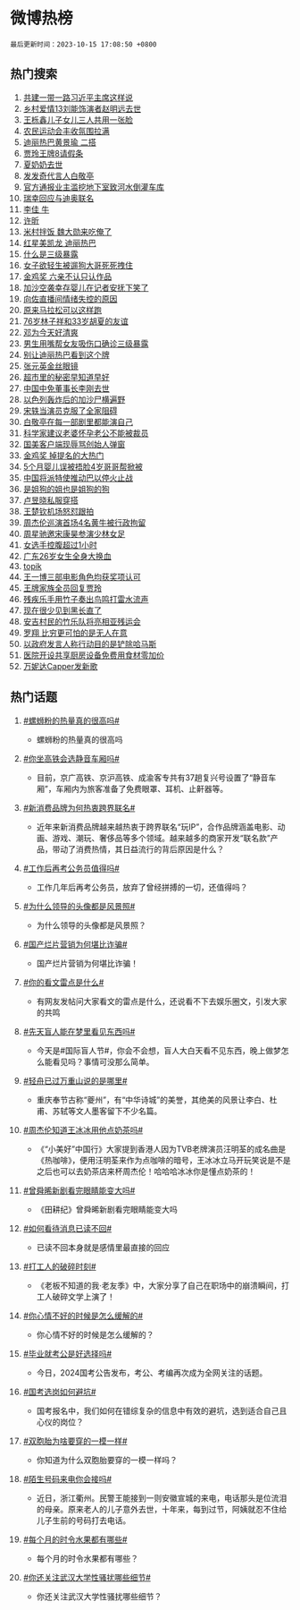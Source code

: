 # 微博热榜

`最后更新时间：2023-10-15 17:08:50 +0800`

## 热门搜索

1. [共建一带一路习近平主席这样说](https://m.weibo.cn/search?containerid=100103type%3D1%26t%3D10%26q%3D%23%E5%85%B1%E5%BB%BA%E4%B8%80%E5%B8%A6%E4%B8%80%E8%B7%AF%E4%B9%A0%E8%BF%91%E5%B9%B3%E4%B8%BB%E5%B8%AD%E8%BF%99%E6%A0%B7%E8%AF%B4%23&stream_entry_id=51&isnewpage=1&extparam=seat%3D1%26c_type%3D51%26pos%3D0%26stream_entry_id%3D51%26q%3D%2523%25E5%2585%25B1%25E5%25BB%25BA%25E4%25B8%2580%25E5%25B8%25A6%25E4%25B8%2580%25E8%25B7%25AF%25E4%25B9%25A0%25E8%25BF%2591%25E5%25B9%25B3%25E4%25B8%25BB%25E5%25B8%25AD%25E8%25BF%2599%25E6%25A0%25B7%25E8%25AF%25B4%2523%26dgr%3D0%26cate%3D10103%26filter_type%3Drealtimehot%26display_time%3D1697360929%26pre_seqid%3D16973609294010234501)
1. [乡村爱情13刘能饰演者赵明远去世](https://m.weibo.cn/search?containerid=100103type%3D1%26t%3D10%26q%3D%23%E4%B9%A1%E6%9D%91%E7%88%B1%E6%83%8513%E5%88%98%E8%83%BD%E9%A5%B0%E6%BC%94%E8%80%85%E8%B5%B5%E6%98%8E%E8%BF%9C%E5%8E%BB%E4%B8%96%23&stream_entry_id=31&isnewpage=1&extparam=seat%3D1%26band_rank%3D1%26stream_entry_id%3D31%26realpos%3D1%26lcate%3D5001%26c_type%3D31%26pos%3D0%26q%3D%2523%25E4%25B9%25A1%25E6%259D%2591%25E7%2588%25B1%25E6%2583%258513%25E5%2588%2598%25E8%2583%25BD%25E9%25A5%25B0%25E6%25BC%2594%25E8%2580%2585%25E8%25B5%25B5%25E6%2598%258E%25E8%25BF%259C%25E5%258E%25BB%25E4%25B8%2596%2523%26cate%3D5001%26dgr%3D0%26flag%3D1%26filter_type%3Drealtimehot%26display_time%3D1697360929%26pre_seqid%3D16973609294010234501)
1. [王栎鑫儿子女儿三人共用一张脸](https://m.weibo.cn/search?containerid=100103type%3D1%26t%3D10%26q%3D%23%E7%8E%8B%E6%A0%8E%E9%91%AB%E5%84%BF%E5%AD%90%E5%A5%B3%E5%84%BF%E4%B8%89%E4%BA%BA%E5%85%B1%E7%94%A8%E4%B8%80%E5%BC%A0%E8%84%B8%23&stream_entry_id=31&isnewpage=1&extparam=seat%3D1%26band_rank%3D2%26stream_entry_id%3D31%26realpos%3D2%26lcate%3D5001%26c_type%3D31%26pos%3D1%26q%3D%2523%25E7%258E%258B%25E6%25A0%258E%25E9%2591%25AB%25E5%2584%25BF%25E5%25AD%2590%25E5%25A5%25B3%25E5%2584%25BF%25E4%25B8%2589%25E4%25BA%25BA%25E5%2585%25B1%25E7%2594%25A8%25E4%25B8%2580%25E5%25BC%25A0%25E8%2584%25B8%2523%26cate%3D5001%26dgr%3D0%26flag%3D2%26filter_type%3Drealtimehot%26display_time%3D1697360929%26pre_seqid%3D16973609294010234501)
1. [农民运动会丰收氛围拉满](https://m.weibo.cn/search?containerid=100103type%3D1%26t%3D10%26q%3D%23%E5%86%9C%E6%B0%91%E8%BF%90%E5%8A%A8%E4%BC%9A%E4%B8%B0%E6%94%B6%E6%B0%9B%E5%9B%B4%E6%8B%89%E6%BB%A1%23&stream_entry_id=31&isnewpage=1&extparam=seat%3D1%26band_rank%3D3%26stream_entry_id%3D31%26realpos%3D3%26lcate%3D5001%26c_type%3D31%26pos%3D2%26q%3D%2523%25E5%2586%259C%25E6%25B0%2591%25E8%25BF%2590%25E5%258A%25A8%25E4%25BC%259A%25E4%25B8%25B0%25E6%2594%25B6%25E6%25B0%259B%25E5%259B%25B4%25E6%258B%2589%25E6%25BB%25A1%2523%26cate%3D5001%26dgr%3D0%26flag%3D1%26filter_type%3Drealtimehot%26display_time%3D1697360929%26pre_seqid%3D16973609294010234501)
1. [迪丽热巴黄景瑜 二搭](https://m.weibo.cn/search?containerid=100103type%3D1%26t%3D10%26q%3D%E8%BF%AA%E4%B8%BD%E7%83%AD%E5%B7%B4%E9%BB%84%E6%99%AF%E7%91%9C+%E4%BA%8C%E6%90%AD&stream_entry_id=31&isnewpage=1&extparam=seat%3D1%26band_rank%3D4%26stream_entry_id%3D31%26realpos%3D4%26lcate%3D5001%26c_type%3D31%26pos%3D3%26q%3D%25E8%25BF%25AA%25E4%25B8%25BD%25E7%2583%25AD%25E5%25B7%25B4%25E9%25BB%2584%25E6%2599%25AF%25E7%2591%259C%2520%25E4%25BA%258C%25E6%2590%25AD%26cate%3D5001%26dgr%3D0%26flag%3D2%26filter_type%3Drealtimehot%26display_time%3D1697360929%26pre_seqid%3D16973609294010234501)
1. [贾玲王牌8请假条](https://m.weibo.cn/search?containerid=100103type%3D1%26t%3D10%26q%3D%23%E8%B4%BE%E7%8E%B2%E7%8E%8B%E7%89%8C8%E8%AF%B7%E5%81%87%E6%9D%A1%23&stream_entry_id=31&isnewpage=1&extparam=seat%3D1%26band_rank%3D5%26stream_entry_id%3D31%26realpos%3D5%26lcate%3D5001%26c_type%3D31%26pos%3D4%26q%3D%2523%25E8%25B4%25BE%25E7%258E%25B2%25E7%258E%258B%25E7%2589%258C8%25E8%25AF%25B7%25E5%2581%2587%25E6%259D%25A1%2523%26cate%3D5001%26dgr%3D0%26flag%3D1%26filter_type%3Drealtimehot%26display_time%3D1697360929%26pre_seqid%3D16973609294010234501)
1. [夏奶奶去世](https://m.weibo.cn/search?containerid=100103type%3D1%26t%3D10%26q%3D%E5%A4%8F%E5%A5%B6%E5%A5%B6%E5%8E%BB%E4%B8%96&stream_entry_id=31&isnewpage=1&extparam=seat%3D1%26band_rank%3D6%26stream_entry_id%3D31%26realpos%3D6%26lcate%3D5001%26c_type%3D31%26pos%3D5%26q%3D%25E5%25A4%258F%25E5%25A5%25B6%25E5%25A5%25B6%25E5%258E%25BB%25E4%25B8%2596%26cate%3D5001%26dgr%3D0%26flag%3D2%26filter_type%3Drealtimehot%26display_time%3D1697360929%26pre_seqid%3D16973609294010234501)
1. [发发奇代言人白敬亭](https://m.weibo.cn/search?containerid=100103type%3D1%26t%3D10%26q%3D%23%E5%8F%91%E5%8F%91%E5%A5%87%E4%BB%A3%E8%A8%80%E4%BA%BA%E7%99%BD%E6%95%AC%E4%BA%AD%23&stream_entry_id=31&isnewpage=1&extparam=seat%3D1%26c_type%3D31%26adid%3D207670%26cate%3D5001%26stream_entry_id%3D31%26band_rank%3D7%26is_ad_pos%3D1%26topic_ad%3D1%26pos%3D6%26q%3D%2523%25E5%258F%2591%25E5%258F%2591%25E5%25A5%2587%25E4%25BB%25A3%25E8%25A8%2580%25E4%25BA%25BA%25E7%2599%25BD%25E6%2595%25AC%25E4%25BA%25AD%2523%26dgr%3D0%26lcate%3D5001%26filter_type%3Drealtimehot%26display_time%3D1697360929%26pre_seqid%3D16973609294010234501)
1. [官方通报业主滥挖地下室致河水倒灌车库](https://m.weibo.cn/search?containerid=100103type%3D1%26t%3D10%26q%3D%23%E5%AE%98%E6%96%B9%E9%80%9A%E6%8A%A5%E4%B8%9A%E4%B8%BB%E6%BB%A5%E6%8C%96%E5%9C%B0%E4%B8%8B%E5%AE%A4%E8%87%B4%E6%B2%B3%E6%B0%B4%E5%80%92%E7%81%8C%E8%BD%A6%E5%BA%93%23&stream_entry_id=31&isnewpage=1&extparam=seat%3D1%26band_rank%3D7%26stream_entry_id%3D31%26realpos%3D7%26lcate%3D5001%26c_type%3D31%26pos%3D7%26q%3D%2523%25E5%25AE%2598%25E6%2596%25B9%25E9%2580%259A%25E6%258A%25A5%25E4%25B8%259A%25E4%25B8%25BB%25E6%25BB%25A5%25E6%258C%2596%25E5%259C%25B0%25E4%25B8%258B%25E5%25AE%25A4%25E8%2587%25B4%25E6%25B2%25B3%25E6%25B0%25B4%25E5%2580%2592%25E7%2581%258C%25E8%25BD%25A6%25E5%25BA%2593%2523%26cate%3D5001%26dgr%3D0%26flag%3D1%26filter_type%3Drealtimehot%26display_time%3D1697360929%26pre_seqid%3D16973609294010234501)
1. [瑞幸回应与迪奥联名](https://m.weibo.cn/search?containerid=100103type%3D1%26t%3D10%26q%3D%23%E7%91%9E%E5%B9%B8%E5%9B%9E%E5%BA%94%E4%B8%8E%E8%BF%AA%E5%A5%A5%E8%81%94%E5%90%8D%23&stream_entry_id=31&isnewpage=1&extparam=seat%3D1%26band_rank%3D8%26stream_entry_id%3D31%26realpos%3D8%26lcate%3D5001%26c_type%3D31%26pos%3D8%26q%3D%2523%25E7%2591%259E%25E5%25B9%25B8%25E5%259B%259E%25E5%25BA%2594%25E4%25B8%258E%25E8%25BF%25AA%25E5%25A5%25A5%25E8%2581%2594%25E5%2590%258D%2523%26cate%3D5001%26dgr%3D0%26flag%3D0%26filter_type%3Drealtimehot%26display_time%3D1697360929%26pre_seqid%3D16973609294010234501)
1. [李佳 牛](https://m.weibo.cn/search?containerid=100103type%3D1%26t%3D10%26q%3D%E6%9D%8E%E4%BD%B3+%E7%89%9B&stream_entry_id=31&isnewpage=1&extparam=seat%3D1%26band_rank%3D9%26stream_entry_id%3D31%26realpos%3D9%26lcate%3D5001%26c_type%3D31%26pos%3D9%26q%3D%25E6%259D%258E%25E4%25BD%25B3%2520%25E7%2589%259B%26cate%3D5001%26dgr%3D0%26flag%3D0%26filter_type%3Drealtimehot%26display_time%3D1697360929%26pre_seqid%3D16973609294010234501)
1. [许昕](https://m.weibo.cn/search?containerid=100103type%3D1%26t%3D10%26q%3D%E8%AE%B8%E6%98%95&stream_entry_id=31&isnewpage=1&extparam=seat%3D1%26band_rank%3D10%26stream_entry_id%3D31%26realpos%3D10%26lcate%3D5001%26c_type%3D31%26pos%3D10%26q%3D%25E8%25AE%25B8%25E6%2598%2595%26cate%3D5001%26dgr%3D0%26flag%3D0%26filter_type%3Drealtimehot%26display_time%3D1697360929%26pre_seqid%3D16973609294010234501)
1. [米村拌饭 魏大勋来吃俺了](https://m.weibo.cn/search?containerid=100103type%3D1%26t%3D10%26q%3D%E7%B1%B3%E6%9D%91%E6%8B%8C%E9%A5%AD+%E9%AD%8F%E5%A4%A7%E5%8B%8B%E6%9D%A5%E5%90%83%E4%BF%BA%E4%BA%86&stream_entry_id=31&isnewpage=1&extparam=seat%3D1%26band_rank%3D11%26stream_entry_id%3D31%26realpos%3D11%26lcate%3D5001%26c_type%3D31%26pos%3D11%26q%3D%25E7%25B1%25B3%25E6%259D%2591%25E6%258B%258C%25E9%25A5%25AD%2520%25E9%25AD%258F%25E5%25A4%25A7%25E5%258B%258B%25E6%259D%25A5%25E5%2590%2583%25E4%25BF%25BA%25E4%25BA%2586%26cate%3D5001%26dgr%3D0%26flag%3D1%26filter_type%3Drealtimehot%26display_time%3D1697360929%26pre_seqid%3D16973609294010234501)
1. [红星美凯龙 迪丽热巴](https://m.weibo.cn/search?containerid=100103type%3D1%26t%3D10%26q%3D%E7%BA%A2%E6%98%9F%E7%BE%8E%E5%87%AF%E9%BE%99+%E8%BF%AA%E4%B8%BD%E7%83%AD%E5%B7%B4&stream_entry_id=31&isnewpage=1&extparam=seat%3D1%26band_rank%3D12%26stream_entry_id%3D31%26realpos%3D12%26lcate%3D5001%26c_type%3D31%26pos%3D12%26q%3D%25E7%25BA%25A2%25E6%2598%259F%25E7%25BE%258E%25E5%2587%25AF%25E9%25BE%2599%2520%25E8%25BF%25AA%25E4%25B8%25BD%25E7%2583%25AD%25E5%25B7%25B4%26cate%3D5001%26dgr%3D0%26flag%3D1%26filter_type%3Drealtimehot%26display_time%3D1697360929%26pre_seqid%3D16973609294010234501)
1. [什么是三级暴露](https://m.weibo.cn/search?containerid=100103type%3D1%26t%3D10%26q%3D%23%E4%BB%80%E4%B9%88%E6%98%AF%E4%B8%89%E7%BA%A7%E6%9A%B4%E9%9C%B2%23&stream_entry_id=31&isnewpage=1&extparam=seat%3D1%26band_rank%3D13%26stream_entry_id%3D31%26realpos%3D13%26lcate%3D5001%26c_type%3D31%26pos%3D13%26q%3D%2523%25E4%25BB%2580%25E4%25B9%2588%25E6%2598%25AF%25E4%25B8%2589%25E7%25BA%25A7%25E6%259A%25B4%25E9%259C%25B2%2523%26cate%3D5001%26dgr%3D0%26flag%3D1%26filter_type%3Drealtimehot%26display_time%3D1697360929%26pre_seqid%3D16973609294010234501)
1. [女子欲轻生被遛狗大哥死死拽住](https://m.weibo.cn/search?containerid=100103type%3D1%26t%3D10%26q%3D%23%E5%A5%B3%E5%AD%90%E6%AC%B2%E8%BD%BB%E7%94%9F%E8%A2%AB%E9%81%9B%E7%8B%97%E5%A4%A7%E5%93%A5%E6%AD%BB%E6%AD%BB%E6%8B%BD%E4%BD%8F%23&stream_entry_id=31&isnewpage=1&extparam=seat%3D1%26band_rank%3D14%26stream_entry_id%3D31%26realpos%3D14%26lcate%3D5001%26c_type%3D31%26pos%3D14%26q%3D%2523%25E5%25A5%25B3%25E5%25AD%2590%25E6%25AC%25B2%25E8%25BD%25BB%25E7%2594%259F%25E8%25A2%25AB%25E9%2581%259B%25E7%258B%2597%25E5%25A4%25A7%25E5%2593%25A5%25E6%25AD%25BB%25E6%25AD%25BB%25E6%258B%25BD%25E4%25BD%258F%2523%26cate%3D5001%26dgr%3D0%26flag%3D32768%26filter_type%3Drealtimehot%26display_time%3D1697360929%26pre_seqid%3D16973609294010234501)
1. [金鸡奖 六亲不认只认作品](https://m.weibo.cn/search?containerid=100103type%3D1%26t%3D10%26q%3D%E9%87%91%E9%B8%A1%E5%A5%96+%E5%85%AD%E4%BA%B2%E4%B8%8D%E8%AE%A4%E5%8F%AA%E8%AE%A4%E4%BD%9C%E5%93%81&stream_entry_id=31&isnewpage=1&extparam=seat%3D1%26band_rank%3D15%26stream_entry_id%3D31%26realpos%3D15%26lcate%3D5001%26c_type%3D31%26pos%3D15%26q%3D%25E9%2587%2591%25E9%25B8%25A1%25E5%25A5%2596%2520%25E5%2585%25AD%25E4%25BA%25B2%25E4%25B8%258D%25E8%25AE%25A4%25E5%258F%25AA%25E8%25AE%25A4%25E4%25BD%259C%25E5%2593%2581%26cate%3D5001%26dgr%3D0%26flag%3D0%26filter_type%3Drealtimehot%26display_time%3D1697360929%26pre_seqid%3D16973609294010234501)
1. [加沙空袭幸存婴儿在记者安抚下笑了](https://m.weibo.cn/search?containerid=100103type%3D1%26t%3D10%26q%3D%23%E5%8A%A0%E6%B2%99%E7%A9%BA%E8%A2%AD%E5%B9%B8%E5%AD%98%E5%A9%B4%E5%84%BF%E5%9C%A8%E8%AE%B0%E8%80%85%E5%AE%89%E6%8A%9A%E4%B8%8B%E7%AC%91%E4%BA%86%23&stream_entry_id=31&isnewpage=1&extparam=seat%3D1%26band_rank%3D16%26stream_entry_id%3D31%26realpos%3D16%26lcate%3D5001%26c_type%3D31%26pos%3D16%26q%3D%2523%25E5%258A%25A0%25E6%25B2%2599%25E7%25A9%25BA%25E8%25A2%25AD%25E5%25B9%25B8%25E5%25AD%2598%25E5%25A9%25B4%25E5%2584%25BF%25E5%259C%25A8%25E8%25AE%25B0%25E8%2580%2585%25E5%25AE%2589%25E6%258A%259A%25E4%25B8%258B%25E7%25AC%2591%25E4%25BA%2586%2523%26cate%3D5001%26dgr%3D0%26flag%3D1%26filter_type%3Drealtimehot%26display_time%3D1697360929%26pre_seqid%3D16973609294010234501)
1. [向佐直播间情绪失控的原因](https://m.weibo.cn/search?containerid=100103type%3D1%26t%3D10%26q%3D%23%E5%90%91%E4%BD%90%E7%9B%B4%E6%92%AD%E9%97%B4%E6%83%85%E7%BB%AA%E5%A4%B1%E6%8E%A7%E7%9A%84%E5%8E%9F%E5%9B%A0%23&stream_entry_id=31&isnewpage=1&extparam=seat%3D1%26band_rank%3D17%26stream_entry_id%3D31%26realpos%3D17%26lcate%3D5001%26c_type%3D31%26pos%3D17%26q%3D%2523%25E5%2590%2591%25E4%25BD%2590%25E7%259B%25B4%25E6%2592%25AD%25E9%2597%25B4%25E6%2583%2585%25E7%25BB%25AA%25E5%25A4%25B1%25E6%258E%25A7%25E7%259A%2584%25E5%258E%259F%25E5%259B%25A0%2523%26cate%3D5001%26dgr%3D0%26flag%3D2%26filter_type%3Drealtimehot%26display_time%3D1697360929%26pre_seqid%3D16973609294010234501)
1. [原来马拉松可以这样跑](https://m.weibo.cn/search?containerid=100103type%3D1%26t%3D10%26q%3D%23%E5%8E%9F%E6%9D%A5%E9%A9%AC%E6%8B%89%E6%9D%BE%E5%8F%AF%E4%BB%A5%E8%BF%99%E6%A0%B7%E8%B7%91%23&stream_entry_id=31&isnewpage=1&extparam=seat%3D1%26band_rank%3D18%26filter_type%3Drealtimehot%26stream_entry_id%3D31%26realpos%3D18%26lcate%3D5001%26c_type%3D31%26pos%3D18%26q%3D%2523%25E5%258E%259F%25E6%259D%25A5%25E9%25A9%25AC%25E6%258B%2589%25E6%259D%25BE%25E5%258F%25AF%25E4%25BB%25A5%25E8%25BF%2599%25E6%25A0%25B7%25E8%25B7%2591%2523%26cate%3D5001%26dgr%3D0%26flag%3D0%26adid%3D207897%26display_time%3D1697360929%26pre_seqid%3D16973609294010234501)
1. [76岁林子祥和33岁胡夏的友谊](https://m.weibo.cn/search?containerid=100103type%3D1%26t%3D10%26q%3D%2376%E5%B2%81%E6%9E%97%E5%AD%90%E7%A5%A5%E5%92%8C33%E5%B2%81%E8%83%A1%E5%A4%8F%E7%9A%84%E5%8F%8B%E8%B0%8A%23&stream_entry_id=31&isnewpage=1&extparam=seat%3D1%26band_rank%3D19%26stream_entry_id%3D31%26realpos%3D19%26lcate%3D5001%26c_type%3D31%26pos%3D19%26q%3D%252376%25E5%25B2%2581%25E6%259E%2597%25E5%25AD%2590%25E7%25A5%25A5%25E5%2592%258C33%25E5%25B2%2581%25E8%2583%25A1%25E5%25A4%258F%25E7%259A%2584%25E5%258F%258B%25E8%25B0%258A%2523%26cate%3D5001%26dgr%3D0%26flag%3D0%26filter_type%3Drealtimehot%26display_time%3D1697360929%26pre_seqid%3D16973609294010234501)
1. [邓为今天好清爽](https://m.weibo.cn/search?containerid=100103type%3D1%26t%3D10%26q%3D%23%E9%82%93%E4%B8%BA%E4%BB%8A%E5%A4%A9%E5%A5%BD%E6%B8%85%E7%88%BD%23&stream_entry_id=31&isnewpage=1&extparam=seat%3D1%26band_rank%3D20%26stream_entry_id%3D31%26realpos%3D20%26lcate%3D5001%26c_type%3D31%26pos%3D20%26q%3D%2523%25E9%2582%2593%25E4%25B8%25BA%25E4%25BB%258A%25E5%25A4%25A9%25E5%25A5%25BD%25E6%25B8%2585%25E7%2588%25BD%2523%26cate%3D5001%26dgr%3D0%26flag%3D1%26filter_type%3Drealtimehot%26display_time%3D1697360929%26pre_seqid%3D16973609294010234501)
1. [男生用嘴帮女友吸伤口确诊三级暴露](https://m.weibo.cn/search?containerid=100103type%3D1%26t%3D10%26q%3D%23%E7%94%B7%E7%94%9F%E7%94%A8%E5%98%B4%E5%B8%AE%E5%A5%B3%E5%8F%8B%E5%90%B8%E4%BC%A4%E5%8F%A3%E7%A1%AE%E8%AF%8A%E4%B8%89%E7%BA%A7%E6%9A%B4%E9%9C%B2%23&stream_entry_id=31&isnewpage=1&extparam=seat%3D1%26band_rank%3D21%26stream_entry_id%3D31%26realpos%3D21%26lcate%3D5001%26c_type%3D31%26pos%3D21%26q%3D%2523%25E7%2594%25B7%25E7%2594%259F%25E7%2594%25A8%25E5%2598%25B4%25E5%25B8%25AE%25E5%25A5%25B3%25E5%258F%258B%25E5%2590%25B8%25E4%25BC%25A4%25E5%258F%25A3%25E7%25A1%25AE%25E8%25AF%258A%25E4%25B8%2589%25E7%25BA%25A7%25E6%259A%25B4%25E9%259C%25B2%2523%26cate%3D5001%26dgr%3D0%26flag%3D2%26filter_type%3Drealtimehot%26display_time%3D1697360929%26pre_seqid%3D16973609294010234501)
1. [别让迪丽热巴看到这个牌](https://m.weibo.cn/search?containerid=100103type%3D1%26t%3D10%26q%3D%23%E5%88%AB%E8%AE%A9%E8%BF%AA%E4%B8%BD%E7%83%AD%E5%B7%B4%E7%9C%8B%E5%88%B0%E8%BF%99%E4%B8%AA%E7%89%8C%23&stream_entry_id=31&isnewpage=1&extparam=seat%3D1%26band_rank%3D22%26stream_entry_id%3D31%26realpos%3D22%26lcate%3D5001%26c_type%3D31%26pos%3D22%26q%3D%2523%25E5%2588%25AB%25E8%25AE%25A9%25E8%25BF%25AA%25E4%25B8%25BD%25E7%2583%25AD%25E5%25B7%25B4%25E7%259C%258B%25E5%2588%25B0%25E8%25BF%2599%25E4%25B8%25AA%25E7%2589%258C%2523%26cate%3D5001%26dgr%3D0%26flag%3D1%26filter_type%3Drealtimehot%26display_time%3D1697360929%26pre_seqid%3D16973609294010234501)
1. [张元英金丝眼镜](https://m.weibo.cn/search?containerid=100103type%3D1%26t%3D10%26q%3D%23%E5%BC%A0%E5%85%83%E8%8B%B1%E9%87%91%E4%B8%9D%E7%9C%BC%E9%95%9C%23&stream_entry_id=31&isnewpage=1&extparam=seat%3D1%26band_rank%3D23%26stream_entry_id%3D31%26realpos%3D23%26lcate%3D5001%26c_type%3D31%26pos%3D23%26q%3D%2523%25E5%25BC%25A0%25E5%2585%2583%25E8%258B%25B1%25E9%2587%2591%25E4%25B8%259D%25E7%259C%25BC%25E9%2595%259C%2523%26cate%3D5001%26dgr%3D0%26flag%3D1%26filter_type%3Drealtimehot%26display_time%3D1697360929%26pre_seqid%3D16973609294010234501)
1. [超市里的秘密早知道早好](https://m.weibo.cn/search?containerid=100103type%3D1%26t%3D10%26q%3D%E8%B6%85%E5%B8%82%E9%87%8C%E7%9A%84%E7%A7%98%E5%AF%86%E6%97%A9%E7%9F%A5%E9%81%93%E6%97%A9%E5%A5%BD&stream_entry_id=31&isnewpage=1&extparam=seat%3D1%26band_rank%3D24%26stream_entry_id%3D31%26realpos%3D24%26lcate%3D5001%26c_type%3D31%26pos%3D24%26q%3D%25E8%25B6%2585%25E5%25B8%2582%25E9%2587%258C%25E7%259A%2584%25E7%25A7%2598%25E5%25AF%2586%25E6%2597%25A9%25E7%259F%25A5%25E9%2581%2593%25E6%2597%25A9%25E5%25A5%25BD%26cate%3D5001%26dgr%3D0%26flag%3D0%26filter_type%3Drealtimehot%26display_time%3D1697360929%26pre_seqid%3D16973609294010234501)
1. [中国中免董事长李刚去世](https://m.weibo.cn/search?containerid=100103type%3D1%26t%3D10%26q%3D%23%E4%B8%AD%E5%9B%BD%E4%B8%AD%E5%85%8D%E8%91%A3%E4%BA%8B%E9%95%BF%E6%9D%8E%E5%88%9A%E5%8E%BB%E4%B8%96%23&stream_entry_id=31&isnewpage=1&extparam=seat%3D1%26band_rank%3D25%26stream_entry_id%3D31%26realpos%3D25%26lcate%3D5001%26c_type%3D31%26pos%3D25%26q%3D%2523%25E4%25B8%25AD%25E5%259B%25BD%25E4%25B8%25AD%25E5%2585%258D%25E8%2591%25A3%25E4%25BA%258B%25E9%2595%25BF%25E6%259D%258E%25E5%2588%259A%25E5%258E%25BB%25E4%25B8%2596%2523%26cate%3D5001%26dgr%3D0%26flag%3D1%26filter_type%3Drealtimehot%26display_time%3D1697360929%26pre_seqid%3D16973609294010234501)
1. [以色列轰炸后的加沙尸横遍野](https://m.weibo.cn/search?containerid=100103type%3D1%26t%3D10%26q%3D%23%E4%BB%A5%E8%89%B2%E5%88%97%E8%BD%B0%E7%82%B8%E5%90%8E%E7%9A%84%E5%8A%A0%E6%B2%99%E5%B0%B8%E6%A8%AA%E9%81%8D%E9%87%8E%23&stream_entry_id=31&isnewpage=1&extparam=seat%3D1%26band_rank%3D26%26stream_entry_id%3D31%26realpos%3D26%26lcate%3D5001%26c_type%3D31%26pos%3D26%26q%3D%2523%25E4%25BB%25A5%25E8%2589%25B2%25E5%2588%2597%25E8%25BD%25B0%25E7%2582%25B8%25E5%2590%258E%25E7%259A%2584%25E5%258A%25A0%25E6%25B2%2599%25E5%25B0%25B8%25E6%25A8%25AA%25E9%2581%258D%25E9%2587%258E%2523%26cate%3D5001%26dgr%3D0%26flag%3D0%26filter_type%3Drealtimehot%26display_time%3D1697360929%26pre_seqid%3D16973609294010234501)
1. [宋轶当演员克服了全家阻碍](https://m.weibo.cn/search?containerid=100103type%3D1%26t%3D10%26q%3D%23%E5%AE%8B%E8%BD%B6%E5%BD%93%E6%BC%94%E5%91%98%E5%85%8B%E6%9C%8D%E4%BA%86%E5%85%A8%E5%AE%B6%E9%98%BB%E7%A2%8D%23&stream_entry_id=31&isnewpage=1&extparam=seat%3D1%26band_rank%3D27%26stream_entry_id%3D31%26realpos%3D27%26lcate%3D5001%26c_type%3D31%26pos%3D27%26q%3D%2523%25E5%25AE%258B%25E8%25BD%25B6%25E5%25BD%2593%25E6%25BC%2594%25E5%2591%2598%25E5%2585%258B%25E6%259C%258D%25E4%25BA%2586%25E5%2585%25A8%25E5%25AE%25B6%25E9%2598%25BB%25E7%25A2%258D%2523%26cate%3D5001%26dgr%3D0%26flag%3D1%26filter_type%3Drealtimehot%26display_time%3D1697360929%26pre_seqid%3D16973609294010234501)
1. [白敬亭在每一部剧里都能演自己](https://m.weibo.cn/search?containerid=100103type%3D1%26t%3D10%26q%3D%23%E7%99%BD%E6%95%AC%E4%BA%AD%E5%9C%A8%E6%AF%8F%E4%B8%80%E9%83%A8%E5%89%A7%E9%87%8C%E9%83%BD%E8%83%BD%E6%BC%94%E8%87%AA%E5%B7%B1%23&stream_entry_id=31&isnewpage=1&extparam=seat%3D1%26band_rank%3D28%26stream_entry_id%3D31%26realpos%3D28%26lcate%3D5001%26c_type%3D31%26pos%3D28%26q%3D%2523%25E7%2599%25BD%25E6%2595%25AC%25E4%25BA%25AD%25E5%259C%25A8%25E6%25AF%258F%25E4%25B8%2580%25E9%2583%25A8%25E5%2589%25A7%25E9%2587%258C%25E9%2583%25BD%25E8%2583%25BD%25E6%25BC%2594%25E8%2587%25AA%25E5%25B7%25B1%2523%26cate%3D5001%26dgr%3D0%26flag%3D1%26filter_type%3Drealtimehot%26display_time%3D1697360929%26pre_seqid%3D16973609294010234501)
1. [科学家建议老婆怀孕老公不能被裁员](https://m.weibo.cn/search?containerid=100103type%3D1%26t%3D10%26q%3D%23%E7%A7%91%E5%AD%A6%E5%AE%B6%E5%BB%BA%E8%AE%AE%E8%80%81%E5%A9%86%E6%80%80%E5%AD%95%E8%80%81%E5%85%AC%E4%B8%8D%E8%83%BD%E8%A2%AB%E8%A3%81%E5%91%98%23&stream_entry_id=31&isnewpage=1&extparam=seat%3D1%26band_rank%3D29%26stream_entry_id%3D31%26realpos%3D29%26lcate%3D5001%26c_type%3D31%26pos%3D29%26q%3D%2523%25E7%25A7%2591%25E5%25AD%25A6%25E5%25AE%25B6%25E5%25BB%25BA%25E8%25AE%25AE%25E8%2580%2581%25E5%25A9%2586%25E6%2580%2580%25E5%25AD%2595%25E8%2580%2581%25E5%2585%25AC%25E4%25B8%258D%25E8%2583%25BD%25E8%25A2%25AB%25E8%25A3%2581%25E5%2591%2598%2523%26cate%3D5001%26dgr%3D0%26flag%3D0%26filter_type%3Drealtimehot%26display_time%3D1697360929%26pre_seqid%3D16973609294010234501)
1. [国美客户端现辱骂创始人弹窗](https://m.weibo.cn/search?containerid=100103type%3D1%26t%3D10%26q%3D%23%E5%9B%BD%E7%BE%8E%E5%AE%A2%E6%88%B7%E7%AB%AF%E7%8E%B0%E8%BE%B1%E9%AA%82%E5%88%9B%E5%A7%8B%E4%BA%BA%E5%BC%B9%E7%AA%97%23&stream_entry_id=31&isnewpage=1&extparam=seat%3D1%26band_rank%3D30%26stream_entry_id%3D31%26realpos%3D30%26lcate%3D5001%26c_type%3D31%26pos%3D30%26q%3D%2523%25E5%259B%25BD%25E7%25BE%258E%25E5%25AE%25A2%25E6%2588%25B7%25E7%25AB%25AF%25E7%258E%25B0%25E8%25BE%25B1%25E9%25AA%2582%25E5%2588%259B%25E5%25A7%258B%25E4%25BA%25BA%25E5%25BC%25B9%25E7%25AA%2597%2523%26cate%3D5001%26dgr%3D0%26flag%3D1%26filter_type%3Drealtimehot%26display_time%3D1697360929%26pre_seqid%3D16973609294010234501)
1. [金鸡奖 掉提名的大热门](https://m.weibo.cn/search?containerid=100103type%3D1%26t%3D10%26q%3D%E9%87%91%E9%B8%A1%E5%A5%96+%E6%8E%89%E6%8F%90%E5%90%8D%E7%9A%84%E5%A4%A7%E7%83%AD%E9%97%A8&stream_entry_id=31&isnewpage=1&extparam=seat%3D1%26band_rank%3D31%26stream_entry_id%3D31%26realpos%3D31%26lcate%3D5001%26c_type%3D31%26pos%3D31%26q%3D%25E9%2587%2591%25E9%25B8%25A1%25E5%25A5%2596%2520%25E6%258E%2589%25E6%258F%2590%25E5%2590%258D%25E7%259A%2584%25E5%25A4%25A7%25E7%2583%25AD%25E9%2597%25A8%26cate%3D5001%26dgr%3D0%26flag%3D0%26filter_type%3Drealtimehot%26display_time%3D1697360929%26pre_seqid%3D16973609294010234501)
1. [5个月婴儿误被捂脸4岁哥哥帮掀被](https://m.weibo.cn/search?containerid=100103type%3D1%26t%3D10%26q%3D%235%E4%B8%AA%E6%9C%88%E5%A9%B4%E5%84%BF%E8%AF%AF%E8%A2%AB%E6%8D%82%E8%84%B84%E5%B2%81%E5%93%A5%E5%93%A5%E5%B8%AE%E6%8E%80%E8%A2%AB%23&stream_entry_id=31&isnewpage=1&extparam=seat%3D1%26band_rank%3D32%26stream_entry_id%3D31%26realpos%3D32%26lcate%3D5001%26c_type%3D31%26pos%3D32%26q%3D%25235%25E4%25B8%25AA%25E6%259C%2588%25E5%25A9%25B4%25E5%2584%25BF%25E8%25AF%25AF%25E8%25A2%25AB%25E6%258D%2582%25E8%2584%25B84%25E5%25B2%2581%25E5%2593%25A5%25E5%2593%25A5%25E5%25B8%25AE%25E6%258E%2580%25E8%25A2%25AB%2523%26cate%3D5001%26dgr%3D0%26flag%3D0%26filter_type%3Drealtimehot%26display_time%3D1697360929%26pre_seqid%3D16973609294010234501)
1. [中国将派特使推动巴以停火止战](https://m.weibo.cn/search?containerid=100103type%3D1%26t%3D10%26q%3D%23%E4%B8%AD%E5%9B%BD%E5%B0%86%E6%B4%BE%E7%89%B9%E4%BD%BF%E6%8E%A8%E5%8A%A8%E5%B7%B4%E4%BB%A5%E5%81%9C%E7%81%AB%E6%AD%A2%E6%88%98%23&stream_entry_id=31&isnewpage=1&extparam=seat%3D1%26band_rank%3D33%26stream_entry_id%3D31%26realpos%3D33%26lcate%3D5001%26c_type%3D31%26pos%3D33%26q%3D%2523%25E4%25B8%25AD%25E5%259B%25BD%25E5%25B0%2586%25E6%25B4%25BE%25E7%2589%25B9%25E4%25BD%25BF%25E6%258E%25A8%25E5%258A%25A8%25E5%25B7%25B4%25E4%25BB%25A5%25E5%2581%259C%25E7%2581%25AB%25E6%25AD%25A2%25E6%2588%2598%2523%26cate%3D5001%26dgr%3D0%26flag%3D0%26filter_type%3Drealtimehot%26display_time%3D1697360929%26pre_seqid%3D16973609294010234501)
1. [是姐狗的姐也是姐狗的狗](https://m.weibo.cn/search?containerid=100103type%3D1%26t%3D10%26q%3D%23%E6%98%AF%E5%A7%90%E7%8B%97%E7%9A%84%E5%A7%90%E4%B9%9F%E6%98%AF%E5%A7%90%E7%8B%97%E7%9A%84%E7%8B%97%23&stream_entry_id=31&isnewpage=1&extparam=seat%3D1%26band_rank%3D34%26stream_entry_id%3D31%26realpos%3D34%26lcate%3D5001%26c_type%3D31%26pos%3D34%26q%3D%2523%25E6%2598%25AF%25E5%25A7%2590%25E7%258B%2597%25E7%259A%2584%25E5%25A7%2590%25E4%25B9%259F%25E6%2598%25AF%25E5%25A7%2590%25E7%258B%2597%25E7%259A%2584%25E7%258B%2597%2523%26cate%3D5001%26dgr%3D0%26flag%3D0%26filter_type%3Drealtimehot%26display_time%3D1697360929%26pre_seqid%3D16973609294010234501)
1. [卢昱晓私服穿搭](https://m.weibo.cn/search?containerid=100103type%3D1%26t%3D10%26q%3D%23%E5%8D%A2%E6%98%B1%E6%99%93%E7%A7%81%E6%9C%8D%E7%A9%BF%E6%90%AD%23&stream_entry_id=31&isnewpage=1&extparam=seat%3D1%26band_rank%3D35%26stream_entry_id%3D31%26realpos%3D35%26lcate%3D5001%26c_type%3D31%26pos%3D35%26q%3D%2523%25E5%258D%25A2%25E6%2598%25B1%25E6%2599%2593%25E7%25A7%2581%25E6%259C%258D%25E7%25A9%25BF%25E6%2590%25AD%2523%26cate%3D5001%26dgr%3D0%26flag%3D1%26filter_type%3Drealtimehot%26display_time%3D1697360929%26pre_seqid%3D16973609294010234501)
1. [王楚钦机场怒怼跟拍](https://m.weibo.cn/search?containerid=100103type%3D1%26t%3D10%26q%3D%23%E7%8E%8B%E6%A5%9A%E9%92%A6%E6%9C%BA%E5%9C%BA%E6%80%92%E6%80%BC%E8%B7%9F%E6%8B%8D%23&stream_entry_id=31&isnewpage=1&extparam=seat%3D1%26band_rank%3D36%26stream_entry_id%3D31%26realpos%3D36%26lcate%3D5001%26c_type%3D31%26pos%3D36%26q%3D%2523%25E7%258E%258B%25E6%25A5%259A%25E9%2592%25A6%25E6%259C%25BA%25E5%259C%25BA%25E6%2580%2592%25E6%2580%25BC%25E8%25B7%259F%25E6%258B%258D%2523%26cate%3D5001%26dgr%3D0%26flag%3D0%26filter_type%3Drealtimehot%26display_time%3D1697360929%26pre_seqid%3D16973609294010234501)
1. [周杰伦巡演首场4名黄牛被行政拘留](https://m.weibo.cn/search?containerid=100103type%3D1%26t%3D10%26q%3D%23%E5%91%A8%E6%9D%B0%E4%BC%A6%E5%B7%A1%E6%BC%94%E9%A6%96%E5%9C%BA4%E5%90%8D%E9%BB%84%E7%89%9B%E8%A2%AB%E8%A1%8C%E6%94%BF%E6%8B%98%E7%95%99%23&stream_entry_id=31&isnewpage=1&extparam=seat%3D1%26band_rank%3D37%26stream_entry_id%3D31%26realpos%3D37%26lcate%3D5001%26c_type%3D31%26pos%3D37%26q%3D%2523%25E5%2591%25A8%25E6%259D%25B0%25E4%25BC%25A6%25E5%25B7%25A1%25E6%25BC%2594%25E9%25A6%2596%25E5%259C%25BA4%25E5%2590%258D%25E9%25BB%2584%25E7%2589%259B%25E8%25A2%25AB%25E8%25A1%258C%25E6%2594%25BF%25E6%258B%2598%25E7%2595%2599%2523%26cate%3D5001%26dgr%3D0%26flag%3D0%26filter_type%3Drealtimehot%26display_time%3D1697360929%26pre_seqid%3D16973609294010234501)
1. [周星驰邀宋康昊参演少林女足](https://m.weibo.cn/search?containerid=100103type%3D1%26t%3D10%26q%3D%23%E5%91%A8%E6%98%9F%E9%A9%B0%E9%82%80%E5%AE%8B%E5%BA%B7%E6%98%8A%E5%8F%82%E6%BC%94%E5%B0%91%E6%9E%97%E5%A5%B3%E8%B6%B3%23&stream_entry_id=31&isnewpage=1&extparam=seat%3D1%26band_rank%3D38%26stream_entry_id%3D31%26realpos%3D38%26lcate%3D5001%26c_type%3D31%26pos%3D38%26q%3D%2523%25E5%2591%25A8%25E6%2598%259F%25E9%25A9%25B0%25E9%2582%2580%25E5%25AE%258B%25E5%25BA%25B7%25E6%2598%258A%25E5%258F%2582%25E6%25BC%2594%25E5%25B0%2591%25E6%259E%2597%25E5%25A5%25B3%25E8%25B6%25B3%2523%26cate%3D5001%26dgr%3D0%26flag%3D1%26filter_type%3Drealtimehot%26display_time%3D1697360929%26pre_seqid%3D16973609294010234501)
1. [女选手控腹超过1小时](https://m.weibo.cn/search?containerid=100103type%3D1%26t%3D10%26q%3D%23%E5%A5%B3%E9%80%89%E6%89%8B%E6%8E%A7%E8%85%B9%E8%B6%85%E8%BF%871%E5%B0%8F%E6%97%B6%23&stream_entry_id=31&isnewpage=1&extparam=seat%3D1%26band_rank%3D39%26stream_entry_id%3D31%26realpos%3D39%26lcate%3D5001%26c_type%3D31%26pos%3D39%26q%3D%2523%25E5%25A5%25B3%25E9%2580%2589%25E6%2589%258B%25E6%258E%25A7%25E8%2585%25B9%25E8%25B6%2585%25E8%25BF%25871%25E5%25B0%258F%25E6%2597%25B6%2523%26cate%3D5001%26dgr%3D0%26flag%3D0%26filter_type%3Drealtimehot%26display_time%3D1697360929%26pre_seqid%3D16973609294010234501)
1. [广东26岁女生全身大换血](https://m.weibo.cn/search?containerid=100103type%3D1%26t%3D10%26q%3D%23%E5%B9%BF%E4%B8%9C26%E5%B2%81%E5%A5%B3%E7%94%9F%E5%85%A8%E8%BA%AB%E5%A4%A7%E6%8D%A2%E8%A1%80%23&stream_entry_id=31&isnewpage=1&extparam=seat%3D1%26band_rank%3D40%26stream_entry_id%3D31%26realpos%3D40%26lcate%3D5001%26c_type%3D31%26pos%3D40%26q%3D%2523%25E5%25B9%25BF%25E4%25B8%259C26%25E5%25B2%2581%25E5%25A5%25B3%25E7%2594%259F%25E5%2585%25A8%25E8%25BA%25AB%25E5%25A4%25A7%25E6%258D%25A2%25E8%25A1%2580%2523%26cate%3D5001%26dgr%3D0%26flag%3D0%26filter_type%3Drealtimehot%26display_time%3D1697360929%26pre_seqid%3D16973609294010234501)
1. [topik](https://m.weibo.cn/search?containerid=100103type%3D1%26t%3D10%26q%3Dtopik&stream_entry_id=31&isnewpage=1&extparam=seat%3D1%26band_rank%3D41%26stream_entry_id%3D31%26realpos%3D41%26lcate%3D5001%26c_type%3D31%26pos%3D41%26q%3Dtopik%26cate%3D5001%26dgr%3D0%26flag%3D1%26filter_type%3Drealtimehot%26display_time%3D1697360929%26pre_seqid%3D16973609294010234501)
1. [王一博三部电影角色均获奖项认可](https://m.weibo.cn/search?containerid=100103type%3D1%26t%3D10%26q%3D%23%E7%8E%8B%E4%B8%80%E5%8D%9A%E4%B8%89%E9%83%A8%E7%94%B5%E5%BD%B1%E8%A7%92%E8%89%B2%E5%9D%87%E8%8E%B7%E5%A5%96%E9%A1%B9%E8%AE%A4%E5%8F%AF%23&stream_entry_id=31&isnewpage=1&extparam=seat%3D1%26band_rank%3D42%26stream_entry_id%3D31%26realpos%3D42%26lcate%3D5001%26c_type%3D31%26pos%3D42%26q%3D%2523%25E7%258E%258B%25E4%25B8%2580%25E5%258D%259A%25E4%25B8%2589%25E9%2583%25A8%25E7%2594%25B5%25E5%25BD%25B1%25E8%25A7%2592%25E8%2589%25B2%25E5%259D%2587%25E8%258E%25B7%25E5%25A5%2596%25E9%25A1%25B9%25E8%25AE%25A4%25E5%258F%25AF%2523%26cate%3D5001%26dgr%3D0%26flag%3D0%26filter_type%3Drealtimehot%26display_time%3D1697360929%26pre_seqid%3D16973609294010234501)
1. [王牌家族全员回复贾玲](https://m.weibo.cn/search?containerid=100103type%3D1%26t%3D10%26q%3D%23%E7%8E%8B%E7%89%8C%E5%AE%B6%E6%97%8F%E5%85%A8%E5%91%98%E5%9B%9E%E5%A4%8D%E8%B4%BE%E7%8E%B2%23&stream_entry_id=31&isnewpage=1&extparam=seat%3D1%26band_rank%3D43%26stream_entry_id%3D31%26realpos%3D43%26lcate%3D5001%26c_type%3D31%26pos%3D43%26q%3D%2523%25E7%258E%258B%25E7%2589%258C%25E5%25AE%25B6%25E6%2597%258F%25E5%2585%25A8%25E5%2591%2598%25E5%259B%259E%25E5%25A4%258D%25E8%25B4%25BE%25E7%258E%25B2%2523%26cate%3D5001%26dgr%3D0%26flag%3D1%26filter_type%3Drealtimehot%26display_time%3D1697360929%26pre_seqid%3D16973609294010234501)
1. [残疾乐手用竹子奏出鸟鸣打雷水流声](https://m.weibo.cn/search?containerid=100103type%3D1%26t%3D10%26q%3D%23%E6%AE%8B%E7%96%BE%E4%B9%90%E6%89%8B%E7%94%A8%E7%AB%B9%E5%AD%90%E5%A5%8F%E5%87%BA%E9%B8%9F%E9%B8%A3%E6%89%93%E9%9B%B7%E6%B0%B4%E6%B5%81%E5%A3%B0%23&stream_entry_id=31&isnewpage=1&extparam=seat%3D1%26band_rank%3D44%26stream_entry_id%3D31%26realpos%3D44%26lcate%3D5001%26c_type%3D31%26pos%3D44%26q%3D%2523%25E6%25AE%258B%25E7%2596%25BE%25E4%25B9%2590%25E6%2589%258B%25E7%2594%25A8%25E7%25AB%25B9%25E5%25AD%2590%25E5%25A5%258F%25E5%2587%25BA%25E9%25B8%259F%25E9%25B8%25A3%25E6%2589%2593%25E9%259B%25B7%25E6%25B0%25B4%25E6%25B5%2581%25E5%25A3%25B0%2523%26cate%3D5001%26dgr%3D0%26flag%3D32768%26filter_type%3Drealtimehot%26display_time%3D1697360929%26pre_seqid%3D16973609294010234501)
1. [现在很少见到黑长直了](https://m.weibo.cn/search?containerid=100103type%3D1%26t%3D10%26q%3D%23%E7%8E%B0%E5%9C%A8%E5%BE%88%E5%B0%91%E8%A7%81%E5%88%B0%E9%BB%91%E9%95%BF%E7%9B%B4%E4%BA%86%23&stream_entry_id=31&isnewpage=1&extparam=seat%3D1%26band_rank%3D45%26stream_entry_id%3D31%26realpos%3D45%26lcate%3D5001%26c_type%3D31%26pos%3D45%26q%3D%2523%25E7%258E%25B0%25E5%259C%25A8%25E5%25BE%2588%25E5%25B0%2591%25E8%25A7%2581%25E5%2588%25B0%25E9%25BB%2591%25E9%2595%25BF%25E7%259B%25B4%25E4%25BA%2586%2523%26cate%3D5001%26dgr%3D0%26flag%3D0%26filter_type%3Drealtimehot%26display_time%3D1697360929%26pre_seqid%3D16973609294010234501)
1. [安吉村民的竹乐队将亮相亚残运会](https://m.weibo.cn/search?containerid=100103type%3D1%26t%3D10%26q%3D%23%E5%AE%89%E5%90%89%E6%9D%91%E6%B0%91%E7%9A%84%E7%AB%B9%E4%B9%90%E9%98%9F%E5%B0%86%E4%BA%AE%E7%9B%B8%E4%BA%9A%E6%AE%8B%E8%BF%90%E4%BC%9A%23&stream_entry_id=31&isnewpage=1&extparam=seat%3D1%26band_rank%3D46%26stream_entry_id%3D31%26realpos%3D46%26lcate%3D5001%26c_type%3D31%26pos%3D46%26q%3D%2523%25E5%25AE%2589%25E5%2590%2589%25E6%259D%2591%25E6%25B0%2591%25E7%259A%2584%25E7%25AB%25B9%25E4%25B9%2590%25E9%2598%259F%25E5%25B0%2586%25E4%25BA%25AE%25E7%259B%25B8%25E4%25BA%259A%25E6%25AE%258B%25E8%25BF%2590%25E4%25BC%259A%2523%26cate%3D5001%26dgr%3D0%26flag%3D32768%26filter_type%3Drealtimehot%26display_time%3D1697360929%26pre_seqid%3D16973609294010234501)
1. [罗翔 比穷更可怕的是无人在意](https://m.weibo.cn/search?containerid=100103type%3D1%26t%3D10%26q%3D%E7%BD%97%E7%BF%94+%E6%AF%94%E7%A9%B7%E6%9B%B4%E5%8F%AF%E6%80%95%E7%9A%84%E6%98%AF%E6%97%A0%E4%BA%BA%E5%9C%A8%E6%84%8F&stream_entry_id=31&isnewpage=1&extparam=seat%3D1%26band_rank%3D47%26stream_entry_id%3D31%26realpos%3D47%26lcate%3D5001%26c_type%3D31%26pos%3D47%26q%3D%25E7%25BD%2597%25E7%25BF%2594%2520%25E6%25AF%2594%25E7%25A9%25B7%25E6%259B%25B4%25E5%258F%25AF%25E6%2580%2595%25E7%259A%2584%25E6%2598%25AF%25E6%2597%25A0%25E4%25BA%25BA%25E5%259C%25A8%25E6%2584%258F%26cate%3D5001%26dgr%3D0%26flag%3D0%26filter_type%3Drealtimehot%26display_time%3D1697360929%26pre_seqid%3D16973609294010234501)
1. [以政府发言人称行动目的是铲除哈马斯](https://m.weibo.cn/search?containerid=100103type%3D1%26t%3D10%26q%3D%23%E4%BB%A5%E6%94%BF%E5%BA%9C%E5%8F%91%E8%A8%80%E4%BA%BA%E7%A7%B0%E8%A1%8C%E5%8A%A8%E7%9B%AE%E7%9A%84%E6%98%AF%E9%93%B2%E9%99%A4%E5%93%88%E9%A9%AC%E6%96%AF%23&stream_entry_id=31&isnewpage=1&extparam=seat%3D1%26band_rank%3D48%26stream_entry_id%3D31%26realpos%3D48%26lcate%3D5001%26c_type%3D31%26pos%3D48%26q%3D%2523%25E4%25BB%25A5%25E6%2594%25BF%25E5%25BA%259C%25E5%258F%2591%25E8%25A8%2580%25E4%25BA%25BA%25E7%25A7%25B0%25E8%25A1%258C%25E5%258A%25A8%25E7%259B%25AE%25E7%259A%2584%25E6%2598%25AF%25E9%2593%25B2%25E9%2599%25A4%25E5%2593%2588%25E9%25A9%25AC%25E6%2596%25AF%2523%26cate%3D5001%26dgr%3D0%26flag%3D0%26filter_type%3Drealtimehot%26display_time%3D1697360929%26pre_seqid%3D16973609294010234501)
1. [医院开设共享厨房设备免费用食材零加价](https://m.weibo.cn/search?containerid=100103type%3D1%26t%3D10%26q%3D%23%E5%8C%BB%E9%99%A2%E5%BC%80%E8%AE%BE%E5%85%B1%E4%BA%AB%E5%8E%A8%E6%88%BF%E8%AE%BE%E5%A4%87%E5%85%8D%E8%B4%B9%E7%94%A8%E9%A3%9F%E6%9D%90%E9%9B%B6%E5%8A%A0%E4%BB%B7%23&stream_entry_id=31&isnewpage=1&extparam=seat%3D1%26band_rank%3D49%26stream_entry_id%3D31%26realpos%3D49%26lcate%3D5001%26c_type%3D31%26pos%3D49%26q%3D%2523%25E5%258C%25BB%25E9%2599%25A2%25E5%25BC%2580%25E8%25AE%25BE%25E5%2585%25B1%25E4%25BA%25AB%25E5%258E%25A8%25E6%2588%25BF%25E8%25AE%25BE%25E5%25A4%2587%25E5%2585%258D%25E8%25B4%25B9%25E7%2594%25A8%25E9%25A3%259F%25E6%259D%2590%25E9%259B%25B6%25E5%258A%25A0%25E4%25BB%25B7%2523%26cate%3D5001%26dgr%3D0%26flag%3D32768%26filter_type%3Drealtimehot%26display_time%3D1697360929%26pre_seqid%3D16973609294010234501)
1. [万妮达Capper发新歌](https://m.weibo.cn/search?containerid=100103type%3D1%26t%3D10%26q%3D%23%E4%B8%87%E5%A6%AE%E8%BE%BECapper%E5%8F%91%E6%96%B0%E6%AD%8C%23&stream_entry_id=31&isnewpage=1&extparam=seat%3D1%26band_rank%3D50%26stream_entry_id%3D31%26realpos%3D50%26lcate%3D5001%26c_type%3D31%26pos%3D50%26q%3D%2523%25E4%25B8%2587%25E5%25A6%25AE%25E8%25BE%25BECapper%25E5%258F%2591%25E6%2596%25B0%25E6%25AD%258C%2523%26cate%3D5001%26dgr%3D0%26flag%3D1%26filter_type%3Drealtimehot%26display_time%3D1697360929%26pre_seqid%3D16973609294010234501)

## 热门话题

1. [#螺蛳粉的热量真的很高吗#](https://m.weibo.cn/search?containerid=231522type%3D1%26t%3D10%26q%3D%23%E8%9E%BA%E8%9B%B3%E7%B2%89%E7%9A%84%E7%83%AD%E9%87%8F%E7%9C%9F%E7%9A%84%E5%BE%88%E9%AB%98%E5%90%97%23&stream_entry_id=128&isnewpage=1&extparam=seat%3D1%26pos%3D1-0-0%26unitid%3D1697324850692%26c_type%3D128%26dgr%3D0%26lcate%3D5004%26cate%3D5004%26display_time%3D1697360930%26pre_seqid%3D1697360930382012110206)
    - 螺蛳粉的热量真的很高吗

1. [#你坐高铁会选静音车厢吗#](https://m.weibo.cn/search?containerid=231522type%3D1%26t%3D10%26q%3D%23%E4%BD%A0%E5%9D%90%E9%AB%98%E9%93%81%E4%BC%9A%E9%80%89%E9%9D%99%E9%9F%B3%E8%BD%A6%E5%8E%A2%E5%90%97%23&stream_entry_id=128&isnewpage=1&extparam=seat%3D1%26pos%3D1-0-1%26unitid%3D1697343110706%26c_type%3D128%26dgr%3D0%26lcate%3D5004%26cate%3D5004%26display_time%3D1697360930%26pre_seqid%3D1697360930382012110206)
    - 目前，京广高铁、京沪高铁、成渝客专共有37趟复兴号设置了“静音车厢”，车厢内为旅客准备了免费眼罩、耳机、止鼾器等。

1. [#新消费品牌为何热衷跨界联名#](https://m.weibo.cn/search?containerid=231522type%3D1%26t%3D10%26q%3D%23%E6%96%B0%E6%B6%88%E8%B4%B9%E5%93%81%E7%89%8C%E4%B8%BA%E4%BD%95%E7%83%AD%E8%A1%B7%E8%B7%A8%E7%95%8C%E8%81%94%E5%90%8D%23&stream_entry_id=128&isnewpage=1&extparam=seat%3D1%26pos%3D1-0-2%26unitid%3D1697352709102%26c_type%3D128%26dgr%3D0%26lcate%3D5004%26cate%3D5004%26display_time%3D1697360930%26pre_seqid%3D1697360930382012110206)
    - 近年来新消费品牌越来越热衷于跨界联名“玩IP”，合作品牌涵盖电影、动画、游戏、潮玩、奢侈品等多个领域。越来越多的商家开发“联名款”产品，带动了消费热情，其日益流行的背后原因是什么？

1. [#工作后再考公务员值得吗#](https://m.weibo.cn/search?containerid=231522type%3D1%26t%3D10%26q%3D%23%E5%B7%A5%E4%BD%9C%E5%90%8E%E5%86%8D%E8%80%83%E5%85%AC%E5%8A%A1%E5%91%98%E5%80%BC%E5%BE%97%E5%90%97%23&stream_entry_id=128&isnewpage=1&extparam=seat%3D1%26pos%3D1-0-3%26unitid%3D1697257349700%26c_type%3D128%26dgr%3D0%26lcate%3D5004%26cate%3D5004%26display_time%3D1697360930%26pre_seqid%3D1697360930382012110206)
    - 工作几年后再考公务员，放弃了曾经拼搏的一切，还值得吗？

1. [#为什么领导的头像都是风景照#](https://m.weibo.cn/search?containerid=231522type%3D1%26t%3D10%26q%3D%23%E4%B8%BA%E4%BB%80%E4%B9%88%E9%A2%86%E5%AF%BC%E7%9A%84%E5%A4%B4%E5%83%8F%E9%83%BD%E6%98%AF%E9%A3%8E%E6%99%AF%E7%85%A7%23&stream_entry_id=128&isnewpage=1&extparam=seat%3D1%26pos%3D1-0-4%26unitid%3D1697354846395%26c_type%3D128%26dgr%3D0%26lcate%3D5004%26cate%3D5004%26display_time%3D1697360930%26pre_seqid%3D1697360930382012110206)
    - 为什么领导的头像都是风景照？

1. [#国产烂片营销为何堪比诈骗#](https://m.weibo.cn/search?containerid=231522type%3D1%26t%3D10%26q%3D%23%E5%9B%BD%E4%BA%A7%E7%83%82%E7%89%87%E8%90%A5%E9%94%80%E4%B8%BA%E4%BD%95%E5%A0%AA%E6%AF%94%E8%AF%88%E9%AA%97%23&stream_entry_id=128&isnewpage=1&extparam=seat%3D1%26pos%3D1-0-5%26unitid%3D1697256158722%26c_type%3D128%26dgr%3D0%26lcate%3D5004%26cate%3D5004%26display_time%3D1697360930%26pre_seqid%3D1697360930382012110206)
    - 国产烂片营销为何堪比诈骗！

1. [#你的看文雷点是什么#](https://m.weibo.cn/search?containerid=231522type%3D1%26t%3D10%26q%3D%23%E4%BD%A0%E7%9A%84%E7%9C%8B%E6%96%87%E9%9B%B7%E7%82%B9%E6%98%AF%E4%BB%80%E4%B9%88%23&stream_entry_id=128&isnewpage=1&extparam=seat%3D1%26pos%3D1-0-6%26unitid%3D1697251372483%26c_type%3D128%26dgr%3D0%26lcate%3D5004%26cate%3D5004%26display_time%3D1697360930%26pre_seqid%3D1697360930382012110206)
    - 有网友发帖问大家看文的雷点是什么，还说看不下去娱乐圈文，引发大家的共鸣 ​​​

1. [#先天盲人能在梦里看见东西吗#](https://m.weibo.cn/search?containerid=231522type%3D1%26t%3D10%26q%3D%23%E5%85%88%E5%A4%A9%E7%9B%B2%E4%BA%BA%E8%83%BD%E5%9C%A8%E6%A2%A6%E9%87%8C%E7%9C%8B%E8%A7%81%E4%B8%9C%E8%A5%BF%E5%90%97%23&stream_entry_id=128&isnewpage=1&extparam=seat%3D1%26pos%3D1-0-7%26unitid%3D1697340748772%26c_type%3D128%26dgr%3D0%26lcate%3D5004%26cate%3D5004%26display_time%3D1697360930%26pre_seqid%3D1697360930382012110206)
    - 今天是#国际盲人节#，你会不会想，盲人大白天看不见东西，晚上做梦怎么能看见吗？事情可没那么简单。

1. [#轻舟已过万重山说的是哪里#](https://m.weibo.cn/search?containerid=231522type%3D1%26t%3D10%26q%3D%23%E8%BD%BB%E8%88%9F%E5%B7%B2%E8%BF%87%E4%B8%87%E9%87%8D%E5%B1%B1%E8%AF%B4%E7%9A%84%E6%98%AF%E5%93%AA%E9%87%8C%23&stream_entry_id=128&isnewpage=1&extparam=seat%3D1%26pos%3D1-0-8%26unitid%3D1697248949304%26c_type%3D128%26dgr%3D0%26lcate%3D5004%26cate%3D5004%26display_time%3D1697360930%26pre_seqid%3D1697360930382012110206)
    - 重庆奉节古称“夔州”，有“中华诗城”的美誉，其绝美的风景让李白、杜甫、苏轼等文人墨客留下不少名篇。

1. [#周杰伦知道王冰冰用他点奶茶吗#](https://m.weibo.cn/search?containerid=231522type%3D1%26t%3D10%26q%3D%23%E5%91%A8%E6%9D%B0%E4%BC%A6%E7%9F%A5%E9%81%93%E7%8E%8B%E5%86%B0%E5%86%B0%E7%94%A8%E4%BB%96%E7%82%B9%E5%A5%B6%E8%8C%B6%E5%90%97%23&stream_entry_id=128&isnewpage=1&extparam=seat%3D1%26pos%3D1-0-9%26unitid%3D1697268791982%26c_type%3D128%26dgr%3D0%26lcate%3D5004%26cate%3D5004%26display_time%3D1697360930%26pre_seqid%3D1697360930382012110206)
    - 《“小美好”中国行》大家提到香港人因为TVB老牌演员汪明荃的成名曲是《热咖啡》，便用汪明荃来作为点咖啡的暗号，王冰冰立马开玩笑说是不是之后也可以去奶茶店来杯周杰伦！哈哈哈冰冰你是懂点奶茶的！

1. [#曾舜晞新剧看完眼睛能变大吗#](https://m.weibo.cn/search?containerid=231522type%3D1%26t%3D10%26q%3D%23%E6%9B%BE%E8%88%9C%E6%99%9E%E6%96%B0%E5%89%A7%E7%9C%8B%E5%AE%8C%E7%9C%BC%E7%9D%9B%E8%83%BD%E5%8F%98%E5%A4%A7%E5%90%97%23&stream_entry_id=128&isnewpage=1&extparam=seat%3D1%26pos%3D1-0-10%26unitid%3D1697342217133%26c_type%3D128%26dgr%3D0%26lcate%3D5004%26cate%3D5004%26display_time%3D1697360930%26pre_seqid%3D1697360930382012110206)
    - 《田耕纪》曾舜晞新剧看完眼睛能变大吗

1. [#如何看待消息已读不回#](https://m.weibo.cn/search?containerid=231522type%3D1%26t%3D10%26q%3D%23%E5%A6%82%E4%BD%95%E7%9C%8B%E5%BE%85%E6%B6%88%E6%81%AF%E5%B7%B2%E8%AF%BB%E4%B8%8D%E5%9B%9E%23&stream_entry_id=128&isnewpage=1&extparam=seat%3D1%26pos%3D1-0-11%26unitid%3D1697202211625%26c_type%3D128%26dgr%3D0%26lcate%3D5004%26cate%3D5004%26display_time%3D1697360930%26pre_seqid%3D1697360930382012110206)
    - 已读不回本身就是感情里最直接的回应

1. [#打工人的破碎时刻#](https://m.weibo.cn/search?containerid=231522type%3D1%26t%3D10%26q%3D%23%E6%89%93%E5%B7%A5%E4%BA%BA%E7%9A%84%E7%A0%B4%E7%A2%8E%E6%97%B6%E5%88%BB%23&stream_entry_id=128&isnewpage=1&extparam=seat%3D1%26pos%3D1-0-12%26unitid%3D1697202496632%26c_type%3D128%26dgr%3D0%26lcate%3D5004%26cate%3D5004%26display_time%3D1697360930%26pre_seqid%3D1697360930382012110206)
    - 《老板不知道的我·老友季》中，大家分享了自己在职场中的崩溃瞬间，打工人破碎文学上演了！

1. [#你心情不好的时候是怎么缓解的#](https://m.weibo.cn/search?containerid=231522type%3D1%26t%3D10%26q%3D%23%E4%BD%A0%E5%BF%83%E6%83%85%E4%B8%8D%E5%A5%BD%E7%9A%84%E6%97%B6%E5%80%99%E6%98%AF%E6%80%8E%E4%B9%88%E7%BC%93%E8%A7%A3%E7%9A%84%23&stream_entry_id=128&isnewpage=1&extparam=seat%3D1%26pos%3D1-0-13%26unitid%3D1697242697703%26c_type%3D128%26dgr%3D0%26lcate%3D5004%26cate%3D5004%26display_time%3D1697360930%26pre_seqid%3D1697360930382012110206)
    - 你心情不好的时候是怎么缓解的？

1. [#毕业就考公是好选择吗#](https://m.weibo.cn/search?containerid=231522type%3D1%26t%3D10%26q%3D%23%E6%AF%95%E4%B8%9A%E5%B0%B1%E8%80%83%E5%85%AC%E6%98%AF%E5%A5%BD%E9%80%89%E6%8B%A9%E5%90%97%23&stream_entry_id=128&isnewpage=1&extparam=seat%3D1%26pos%3D1-0-14%26unitid%3D1697259466648%26c_type%3D128%26dgr%3D0%26lcate%3D5004%26cate%3D5004%26display_time%3D1697360930%26pre_seqid%3D1697360930382012110206)
    - 今日，2024国考公告发布，考公、考编再次成为全网关注的话题。

1. [#国考选岗如何避坑#](https://m.weibo.cn/search?containerid=231522type%3D1%26t%3D10%26q%3D%23%E5%9B%BD%E8%80%83%E9%80%89%E5%B2%97%E5%A6%82%E4%BD%95%E9%81%BF%E5%9D%91%23&stream_entry_id=128&isnewpage=1&extparam=seat%3D1%26pos%3D1-0-15%26unitid%3D1697265757220%26c_type%3D128%26dgr%3D0%26lcate%3D5004%26cate%3D5004%26display_time%3D1697360930%26pre_seqid%3D1697360930382012110206)
    - 国考报名中，我们如何在错综复杂的信息中有效的避坑，选到适合自己且心仪的岗位？

1. [#双胞胎为啥要穿的一模一样#](https://m.weibo.cn/search?containerid=231522type%3D1%26t%3D10%26q%3D%23%E5%8F%8C%E8%83%9E%E8%83%8E%E4%B8%BA%E5%95%A5%E8%A6%81%E7%A9%BF%E7%9A%84%E4%B8%80%E6%A8%A1%E4%B8%80%E6%A0%B7%23&stream_entry_id=128&isnewpage=1&extparam=seat%3D1%26pos%3D1-0-16%26unitid%3D1697270849710%26c_type%3D128%26dgr%3D0%26lcate%3D5004%26cate%3D5004%26display_time%3D1697360930%26pre_seqid%3D1697360930382012110206)
    - 你知道为什么双胞胎要穿的一模一样吗？

1. [#陌生号码来电你会接吗#](https://m.weibo.cn/search?containerid=231522type%3D1%26t%3D10%26q%3D%23%E9%99%8C%E7%94%9F%E5%8F%B7%E7%A0%81%E6%9D%A5%E7%94%B5%E4%BD%A0%E4%BC%9A%E6%8E%A5%E5%90%97%23&stream_entry_id=128&isnewpage=1&extparam=seat%3D1%26pos%3D1-0-17%26unitid%3D1697254059660%26c_type%3D128%26dgr%3D0%26lcate%3D5004%26cate%3D5004%26display_time%3D1697360930%26pre_seqid%3D1697360930382012110206)
    - 近日，浙江衢州。民警王能接到一则安徽宣城的来电，电话那头是位流泪的母亲。原来老人的儿子意外去世，十年来，每到过节，阿姨就忍不住给儿子生前的号码打去电话。

1. [#每个月的时令水果都有哪些#](https://m.weibo.cn/search?containerid=231522type%3D1%26t%3D10%26q%3D%23%E6%AF%8F%E4%B8%AA%E6%9C%88%E7%9A%84%E6%97%B6%E4%BB%A4%E6%B0%B4%E6%9E%9C%E9%83%BD%E6%9C%89%E5%93%AA%E4%BA%9B%23&stream_entry_id=128&isnewpage=1&extparam=seat%3D1%26pos%3D1-0-18%26unitid%3D1697208503745%26c_type%3D128%26dgr%3D0%26lcate%3D5004%26cate%3D5004%26display_time%3D1697360930%26pre_seqid%3D1697360930382012110206)
    - 每个月的时令水果都有哪些？

1. [#你还关注武汉大学性骚扰哪些细节#](https://m.weibo.cn/search?containerid=231522type%3D1%26t%3D10%26q%3D%23%E4%BD%A0%E8%BF%98%E5%85%B3%E6%B3%A8%E6%AD%A6%E6%B1%89%E5%A4%A7%E5%AD%A6%E6%80%A7%E9%AA%9A%E6%89%B0%E5%93%AA%E4%BA%9B%E7%BB%86%E8%8A%82%23&stream_entry_id=128&isnewpage=1&extparam=seat%3D1%26pos%3D1-0-19%26unitid%3D1697202813962%26c_type%3D128%26dgr%3D0%26lcate%3D5004%26cate%3D5004%26display_time%3D1697360930%26pre_seqid%3D1697360930382012110206)
    - 你还关注武汉大学性骚扰哪些细节？

